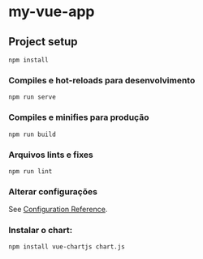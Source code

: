 # my-vue-app

## Project setup
```
npm install
```

### Compiles e hot-reloads para desenvolvimento
```
npm run serve
```

### Compiles e minifies para produção
```
npm run build
```

### Arquivos lints e fixes
```
npm run lint
```

### Alterar configurações
See [Configuration Reference](https://cli.vuejs.org/config/).

### Instalar o chart:
```
npm install vue-chartjs chart.js
```
